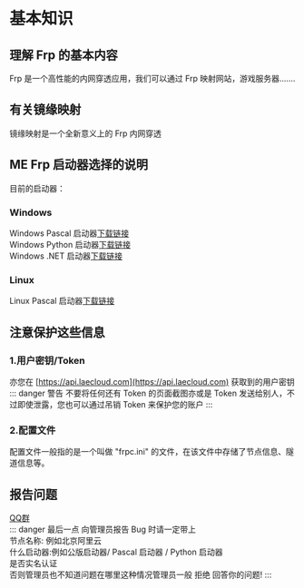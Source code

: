 # 基本知识
## 理解 Frp 的基本内容
Frp 是一个高性能的内网穿透应用，我们可以通过 Frp 映射网站，游戏服务器.......
## 有关镜缘映射
镜缘映射是一个全新意义上的 Frp 内网穿透
## ME Frp 启动器选择的说明

目前的启动器：</br>
### Windows
Windows Pascal 启动器[下载链接](http://cdn.114514.space/Download/Files/MirrorEdge/Mirror_Edge_Frp_Pascal_Win.7z)</br>
Windows Python 启动器[下载链接](http://cdn.114514.space/Download/Files/MirrorEdge/Mirror_Edge_Frp_Python_Win.zip)</br>
Windows .NET 启动器[下载链接](http://124.223.35.239/download/mefrp/)
### Linux
Linux Pascal 启动器[下载链接](http://cdn.114514.space/Download/Files/MirrorEdge/Mirror_Edge_Frp_Pascal_Lin.7z)</br>
## 注意保护这些信息
### 1.用户密钥/Token
亦您在 [https://api.laecloud.com](https://api.laecloud.com) 获取到的用户密钥
::: danger 警告
不要将任何还有 Token 的页面截图亦或是 Token 发送给别人，不过即使泄露，您也可以通过吊销 Token 来保护您的账户
:::
### 2.配置文件
配置文件一般指的是一个叫做 "frpc.ini" 的文件，在该文件中存储了节点信息、隧道信息等。
## 报告问题
[QQ群](https://qm.qq.com/cgi-bin/qm/qr?k=5P6R7Ua2m-kL0ZHdqJdk8ko9_JnzWHhn&authKey=CBs1P+euvOr4aAgdBYM3fBgxtfTvWYKXB7r1TOMfM1OVybBdG0zfmYqVTw9I6ETR&noverify=0)
</br>
::: danger 最后一点
向管理员报告 Bug 时请一定带上</br>
节点名称: 例如北京阿里云</br>
什么启动器:例如公版启动器/ Pascal 启动器 / Python 启动器</br>
是否实名认证</br>
否则管理员也不知道问题在哪里这种情况管理员一般 拒绝 回答你的问题! 
:::
